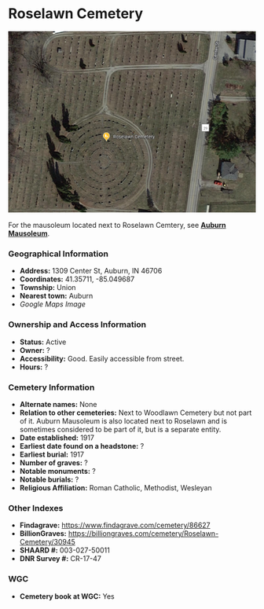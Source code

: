 # Roselawn Cemetery

![Roselawn Cemetery on Google Earth](https://github.com/FyoAtEPL/DeKalbCemeteries/blob/main/images/mapImages/RoselawnEarth.png "Roselawn Cemetery on Google Earth")

For the mausoleum located next to Roselawn Cemtery, see **[Auburn Mausoleum](http://https://github.com/FyoAtEPL/DeKalbCemeteries/blob/main/cemeteryFiles/AuburnMausoleum.md "Auburn Mausoleum")**.

### Geographical Information
- **Address:** 1309 Center St, Auburn, IN 46706
- **Coordinates:** 41.35711, -85.049687
- **Township:** Union
- **Nearest town:** Auburn
- *Google Maps Image*

### Ownership and Access Information
- **Status:** Active
- **Owner:** ?
- **Accessibility:** Good. Easily accessible from street.
- **Hours:** ?

### Cemetery Information
- **Alternate names:** None
- **Relation to other cemeteries:** Next to Woodlawn Cemetery but not part of it. Auburn Mausoleum is also located next to Roselawn and is sometimes considered to be part of it, but is a separate entity.
- **Date established:** 1917
- **Earliest date found on a headstone:** ?
- **Earliest burial:** 1917
- **Number of graves:** ?
- **Notable monuments:** ?
- **Notable burials:** ?
- **Religious Affiliation:** Roman Catholic, Methodist, Wesleyan

### Other Indexes
- **Findagrave:** https://www.findagrave.com/cemetery/86627
- **BillionGraves:**  https://billiongraves.com/cemetery/Roselawn-Cemetery/30945
- **SHAARD #:** 003-027-50011
- **DNR Survey #:** CR-17-47


### WGC
- **Cemetery book at WGC:** Yes
